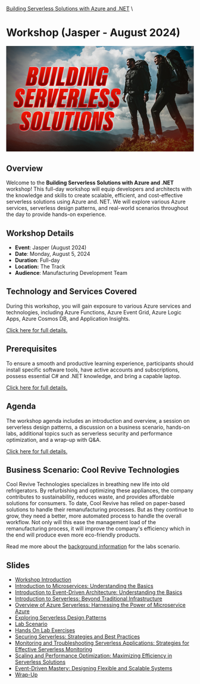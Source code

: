 [Building Serverless Solutions with Azure and .NET](https://github.com/TaleLearnCode/BuildingServerlessSolutions) \ 

# Workshop (Jasper - August 2024)

![Building Serverless Solutions with Azure and .NET](thumbnail.jpg)

## Overview

Welcome to the **Building Serverless Solutions with Azure and .NET** workshop! This full-day workshop will equip developers and architects with the knowledge and skills to create scalable, efficient, and cost-effective serverless solutions using Azure and. NET. We will explore various Azure services, serverless design patterns, and real-world scenarios throughout the day to provide hands-on experience.

## Workshop Details

- **Event**: Jasper (August 2024)
- **Date**: Monday, August 5, 2024
- **Duration**: Full-day
- **Location:** The Track
- **Audience**: Manufacturing Development Team

## Technology and Services Covered

During this workshop, you will gain exposure to various Azure services and technologies, including Azure Functions, Azure Event Grid, Azure Logic Apps, Azure Cosmos DB, and Application Insights.

[Click here for full details.](technologies-and-services-covered.md) 

## Prerequisites

To ensure a smooth and productive learning experience, participants should install specific software tools, have active accounts and subscriptions, possess essential C# and .NET knowledge, and bring a capable laptop.

[Click here for full details.](prerequisites.md) 

## Agenda

The workshop agenda includes an introduction and overview, a session on serverless design patterns, a discussion on a business scenario, hands-on labs, additional topics such as serverless security and performance optimization, and a wrap-up with Q&A.

[Click here for full details.](agenda.md) 

## Business Scenario: Cool Revive Technologies

Cool Revive Technologies specializes in breathing new life into old refrigerators. By refurbishing and optimizing these appliances, the company contributes to sustainability, reduces waste, and provides affordable solutions for consumers. To date, Cool Revive has relied on paper-based solutions to handle their remanufacturing processes. But as they continue to grow, they need a better, more automated process to handle the overall workflow. Not only will this ease the management load of the remanufacturing process, it will improve the company's efficiency which in the end will produce even more eco-friendly products.

Read me more about the [background information](background-info/README.md) for the labs scenario.

## Slides

-  [Workshop Introduction](slides/00%20-%20Workshop%20Introduction.pdf)
-  [Introduction to Microservices: Understanding the Basics](slides/01%20-%20Prologue%20-%20Microservices.pdf)
-  [Introduction to Event-Driven Architecture: Understanding the Basics](slides/02%20-%20Prologue%20-%20Event-Driven%20Architecture.pdf)
-  [Introduction to Serverless: Beyond Traditional Infrastructure](slides/slides/03%20-%20Prologue%20-%20Serverless.pdf)
-  [Overview of Azure  Serverless: Harnessing the Power of Microservice Azure](slides/slides/04%20-%20Azure%20Serverless.pdf)
-  [Exploring Serverless Design Patterns](slides/06%20-%20Serverless%20Design%20Patterns.pdf)
-  [Lab Scenario](slides/07%20-%20Business%20Scenario.pdf)
-  [Hands On Lab Exercises](slides/slides/08%20-%20Hands-On%20Labs.pdf)
-  [Securing Serverless: Strategies and Best Practices](slides/09%20-%20Securing%20Serverless.pdf)
-  [Monitoring and  Troubleshooting  Serverless Applications: Strategies for Effective Serverless Monitoring](10%20-%20Monitoring%20Serverless.pdf)
-  [Scaling and Performance Optimization: Maximizing Efficiency in Serverless Solutions](slides/11%20-%20Scaling%20and%20Performance%20Optimization.pdf)
-  [Event-Driven Mastery: Designing Flexible and Scalable Systems](slides/11%20-%20Scaling%20and%20Performance%20Optimization.pdf)
-  [Wrap-Up](slides/13%20-%20Wrap-Up.pdf)
